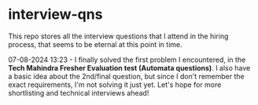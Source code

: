 # interview-qns
This repo stores all the interview questions that I attend in the hiring process, that seems to be eternal at this point in time.

07-08-2024 13:23 - I finally solved the first problem I encountered, in the <b>Tech Mahindra Fresher Evaluation test (Automata questions)</b>. I also have a basic idea about the 2nd/final question, but since I don't remember the exact requirements, I'm not solving it just yet. Let's hope for more shortlisting and technical interviews ahead!


